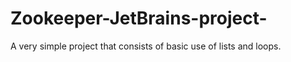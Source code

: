 # Zookeeper-JetBrains-project-
A very simple project that consists of basic use of lists and loops.
